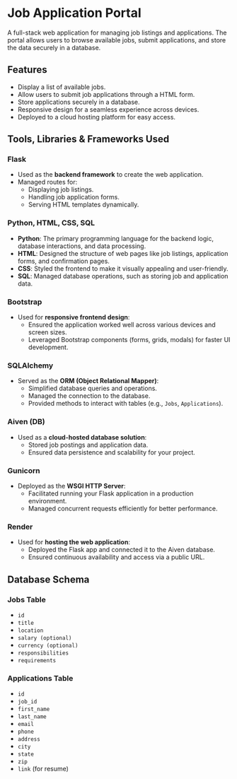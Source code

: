 # Job Application Portal

A full-stack web application for managing job listings and applications. The portal allows users to browse available jobs, submit applications, and store the data securely in a database.

## Features
- Display a list of available jobs.
- Allow users to submit job applications through a HTML form.
- Store applications securely in a database.
- Responsive design for a seamless experience across devices.
- Deployed to a cloud hosting platform for easy access.

## Tools, Libraries & Frameworks Used

### **Flask**
- Used as the **backend framework** to create the web application.
- Managed routes for:
  - Displaying job listings.
  - Handling job application forms.
  - Serving HTML templates dynamically.

### **Python, HTML, CSS, SQL**
- **Python**: The primary programming language for the backend logic, database interactions, and data processing.
- **HTML**: Designed the structure of web pages like job listings, application forms, and confirmation pages.
- **CSS**: Styled the frontend to make it visually appealing and user-friendly.
- **SQL**: Managed database operations, such as storing job and application data.

### **Bootstrap**
- Used for **responsive frontend design**:
  - Ensured the application worked well across various devices and screen sizes.
  - Leveraged Bootstrap components (forms, grids, modals) for faster UI development.

### **SQLAlchemy**
- Served as the **ORM (Object Relational Mapper)**:
  - Simplified database queries and operations.
  - Managed the connection to the database.
  - Provided methods to interact with tables (e.g., `Jobs`, `Applications`).

### **Aiven (DB)**
- Used as a **cloud-hosted database solution**:
  - Stored job postings and application data.
  - Ensured data persistence and scalability for your project.

### **Gunicorn**
- Deployed as the **WSGI HTTP Server**:
  - Facilitated running your Flask application in a production environment.
  - Managed concurrent requests efficiently for better performance.

### **Render**
- Used for **hosting the web application**:
  - Deployed the Flask app and connected it to the Aiven database.
  - Ensured continuous availability and access via a public URL.

## Database Schema

### **Jobs Table**
- `id`
- `title`
- `location`
- `salary (optional)`
- `currency (optional)`
- `responsibilities`
- `requirements`

### **Applications Table**
- `id`
- `job_id`
- `first_name`
- `last_name`
- `email`
- `phone`
- `address`
- `city`
- `state`
- `zip`
- `link` (for resume)
